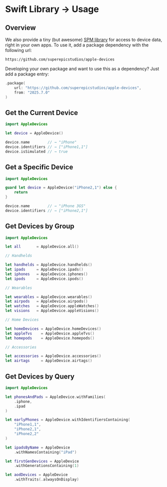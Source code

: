 # Swift Library → Usage

## Overview

We also provide a tiny (but awesome) [SPM library](https://github.com/superepicstudios/apple-devices/tree/main/swift) for access to device data, right in your own apps. To use it, add a package dependency with the following url:

`https://github.com/superepicstudios/apple-devices`

Developing your own package and want to use this as a dependency? Just add a package entry:

```swift
.package(
    url: "https://github.com/superepicstudios/apple-devices",
    from: "2025.7.0"
)
```

## Get the Current Device

```swift
import AppleDevices

let device = AppleDevice()

device.name        // → "iPhone"
device.identifiers // → ["iPhone1,1"]
device.isSimulated // → true
```

## Get a Specific Device

```swift
import AppleDevices

guard let device = AppleDevice("iPhone2,1") else {
    return
}

device.name        // → "iPhone 3GS"
device.identifiers // → ["iPhone2,1"]
```

## Get Devices by Group

```swift
import AppleDevices

let all       = AppleDevice.all()

// Handhelds

let handhelds = AppleDevice.handhelds()
let ipads     = AppleDevice.ipads()
let iphones   = AppleDevice.iphones()
let ipods     = AppleDevice.ipods()

// Wearables

let wearables = AppleDevice.wearables()
let airpods   = AppleDevice.airpods()
let watches   = AppleDevice.appleWatches()
let visions   = AppleDevice.appleVisions()

// Home Devices

let homeDevices = AppleDevice.homeDevices()
let appleTvs    = AppleDevice.appleTvs()
let homepods    = AppleDevice.homepods()

// Accessories

let accessories = AppleDevice.accessories()
let airtags     = AppleDevice.airtags()
```

## Get Devices by Query

```swift
import AppleDevices

let phonesAndPads = AppleDevice.withFamilies(
    .iphone, 
    .ipad
)

let earlyPhones = AppleDevice.withIdentifiersContaining(
    "iPhone1,1", 
    "iPhone2,1", 
    "iPhone2,2"
)

let ipadsByName = AppleDevice
    .withNamesContaining("iPad")

let firstGenDevices = AppleDevice
    .withGenerationsContaining(1)

let aodDevices = AppleDevice
    .withTraits(.alwaysOnDisplay)
```

